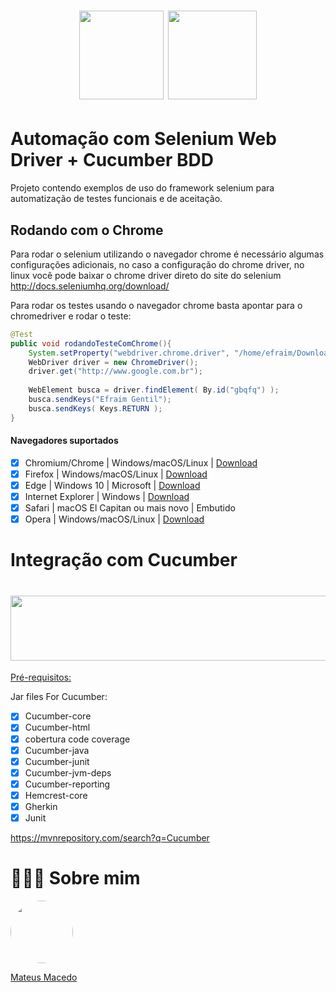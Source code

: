 <h1 align="center">
<img src="https://seeklogo.com/images/S/selenium-logo-A1B53CEFB0-seeklogo.com.png" width="135.373" height="142">
<img src="http://logovectorseek.com/wp-content/uploads/2020/09/cucumber-supported-by-smartbear-logo-vector.png" height="142">
</h1>

# Automação com Selenium Web Driver + Cucumber BDD

Projeto contendo exemplos de uso do framework selenium para automatização de testes funcionais e de aceitação. 

## Rodando com o Chrome

Para rodar o selenium utilizando o navegador chrome é necessário algumas configurações adicionais, no caso a configuração do chrome driver, no linux você pode baixar o chrome driver direto do site do selenium http://docs.seleniumhq.org/download/

Para rodar os testes usando o navegador chrome basta apontar para o chromedriver e rodar o teste:

```java
@Test
public void rodandoTesteComChrome(){
	System.setProperty("webdriver.chrome.driver", "/home/efraim/Downloads/chromedriver");
	WebDriver driver = new ChromeDriver();
	driver.get("http://www.google.com.br");
	
	WebElement busca = driver.findElement( By.id("gbqfq") );
	busca.sendKeys("Efraim Gentil");
	busca.sendKeys( Keys.RETURN );
}
```

#### Navegadores suportados
- [x] Chromium/Chrome	| Windows/macOS/Linux	| [Download](https://chromedriver.storage.googleapis.com/index.html)
- [x] Firefox | Windows/macOS/Linux	| [Download](https://github.com/mozilla/geckodriver/releases)
- [x] Edge | Windows 10 | Microsoft | [Download](https://developer.microsoft.com/en-us/microsoft-edge/tools/webdriver/)
- [x] Internet Explorer | Windows | [Download](https://selenium-release.storage.googleapis.com/index.html)
- [x] Safari | macOS El Capitan ou mais novo | Embutido
- [x] Opera | Windows/macOS/Linux | [Download](https://github.com/operasoftware/operachromiumdriver/releases)

# Integração com Cucumber
<h1 align="center">
<img src="https://www.guru99.com/images/2-2017/092917_0716_UsingCucumb1.png" width="565" height="104">
</h1>

[Pré-requisitos:](https://www.guru99.com/using-cucumber-selenium.html)

Jar files For Cucumber:
- [x] Cucumber-core
- [x] Cucumber-html
- [x] cobertura code coverage
- [x] Cucumber-java
- [x] Cucumber-junit
- [x] Cucumber-jvm-deps
- [x] Cucumber-reporting
- [x] Hemcrest-core
- [x] Gherkin
- [x] Junit

<a href="https://mvnrepository.com/search?q=Cucumber">https://mvnrepository.com/search?q=Cucumber</a>

# 👨🏻‍🚀 Sobre mim
<a href="https://www.linkedin.com/in/mateus-macedo-937a32163/">
 <img style="border-radius:50%" width="100px; "src="https://avatars.githubusercontent.com/u/63172367?s=460&u=11fd26ea8a7f5663d7707d7ef254e4f8bfca1b05&v=4"/>
 <p>Mateus Macedo</p>
</a>



